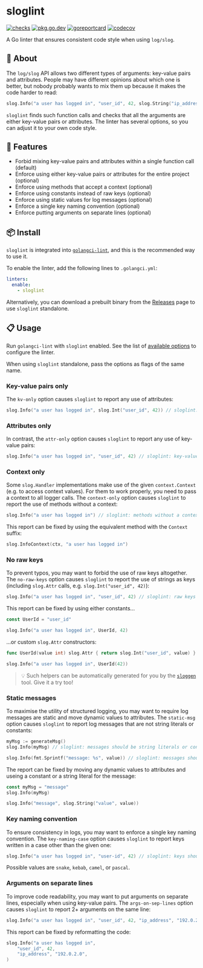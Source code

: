 # sloglint

[![checks](https://github.com/go-simpler/sloglint/actions/workflows/checks.yml/badge.svg)](https://github.com/go-simpler/sloglint/actions/workflows/checks.yml)
[![pkg.go.dev](https://pkg.go.dev/badge/go-simpler.org/sloglint.svg)](https://pkg.go.dev/go-simpler.org/sloglint)
[![goreportcard](https://goreportcard.com/badge/go-simpler.org/sloglint)](https://goreportcard.com/report/go-simpler.org/sloglint)
[![codecov](https://codecov.io/gh/go-simpler/sloglint/branch/main/graph/badge.svg)](https://codecov.io/gh/go-simpler/sloglint)

A Go linter that ensures consistent code style when using `log/slog`.

## 📌 About

The `log/slog` API allows two different types of arguments: key-value pairs and attributes.
People may have different opinions about which one is better,
but nobody probably wants to mix them up because it makes the code harder to read:

```go
slog.Info("a user has logged in", "user_id", 42, slog.String("ip_address", "192.0.2.0")) // ugh
```

`sloglint` finds such function calls and checks that all the arguments are either key-value pairs or attributes.
The linter has several options, so you can adjust it to your own code style.

## 🚀 Features

* Forbid mixing key-value pairs and attributes within a single function call (default)
* Enforce using either key-value pairs or attributes for the entire project (optional)
* Enforce using methods that accept a context (optional)
* Enforce using constants instead of raw keys (optional)
* Enforce using static values for log messages (optional)
* Enforce a single key naming convention (optional)
* Enforce putting arguments on separate lines (optional)

## 📦 Install

`sloglint` is integrated into [`golangci-lint`][1], and this is the recommended way to use it.

To enable the linter, add the following lines to `.golangci.yml`:

```yaml
linters:
  enable:
    - sloglint
```

Alternatively, you can download a prebuilt binary from the [Releases][2] page to use `sloglint` standalone.

## 📋 Usage

Run `golangci-lint` with `sloglint` enabled.
See the list of [available options][3] to configure the linter.

When using `sloglint` standalone, pass the options as flags of the same name.

### Key-value pairs only

The `kv-only` option causes `sloglint` to report any use of attributes:

```go
slog.Info("a user has logged in", slog.Int("user_id", 42)) // sloglint: attributes should not be used
```

### Attributes only

In contrast, the `attr-only` option causes `sloglint` to report any use of key-value pairs:

```go
slog.Info("a user has logged in", "user_id", 42) // sloglint: key-value pairs should not be used
```

### Context only

Some `slog.Handler` implementations make use of the given `context.Context` (e.g. to access context values).
For them to work properly, you need to pass a context to all logger calls.
The `context-only` option causes `sloglint` to report the use of methods without a context:

```go
slog.Info("a user has logged in") // sloglint: methods without a context should not be used
```

This report can be fixed by using the equivalent method with the `Context` suffix:

```go
slog.InfoContext(ctx, "a user has logged in")
```

### No raw keys

To prevent typos, you may want to forbid the use of raw keys altogether.
The `no-raw-keys` option causes `sloglint` to report the use of strings as keys
(including `slog.Attr` calls, e.g. `slog.Int("user_id", 42)`):

```go
slog.Info("a user has logged in", "user_id", 42) // sloglint: raw keys should not be used
```

This report can be fixed by using either constants...

```go
const UserId = "user_id"

slog.Info("a user has logged in", UserId, 42)
```

...or custom `slog.Attr` constructors:

```go
func UserId(value int) slog.Attr { return slog.Int("user_id", value) }

slog.Info("a user has logged in", UserId(42))
```

> 💡 Such helpers can be automatically generated for you by the [`sloggen`][4] tool. Give it a try too!

### Static messages

To maximise the utility of structured logging, you may want to require log messages are static and
move dynamic values to attributes. The `static-msg` option causes `sloglint` to report log messages
that are not string literals or constants:

```go
myMsg := generateMsg()
slog.Info(myMsg) // sloglint: messages should be string literals or constants

slog.Info(fmt.Sprintf("message: %s", value)) // sloglint: messages should be string literals or constants
```

The report can be fixed by moving any dynamic values to attributes and useing a constant or a string
literal for the message:

```go
const myMsg = "message"
slog.Info(myMsg)

slog.Info("message", slog.String("value", value))
```

### Key naming convention

To ensure consistency in logs, you may want to enforce a single key naming convention.
The `key-naming-case` option causes `sloglint` to report keys written in a case other than the given one:

```go
slog.Info("a user has logged in", "user-id", 42) // sloglint: keys should be written in snake_case
```

Possible values are `snake`, `kebab`, `camel`, or `pascal`.

### Arguments on separate lines

To improve code readability, you may want to put arguments on separate lines, especially when using key-value pairs.
The `args-on-sep-lines` option causes `sloglint` to report 2+ arguments on the same line:

```go
slog.Info("a user has logged in", "user_id", 42, "ip_address", "192.0.2.0") // sloglint: arguments should be put on separate lines
```

This report can be fixed by reformatting the code:

```go
slog.Info("a user has logged in",
    "user_id", 42,
    "ip_address", "192.0.2.0",
)
```

[1]: https://golangci-lint.run
[2]: https://github.com/go-simpler/sloglint/releases
[3]: https://golangci-lint.run/usage/linters/#sloglint
[4]: https://github.com/go-simpler/sloggen
